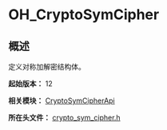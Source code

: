 # OH_CryptoSymCipher

## 概述

定义对称加解密结构体。

**起始版本：** 12

**相关模块：** [CryptoSymCipherApi](capi-cryptosymcipherapi.md)

**所在头文件：** [crypto_sym_cipher.h](capi-crypto-sym-cipher-h.md)


